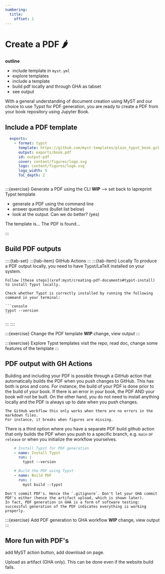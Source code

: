 ```yaml
---
numbering:
  title:
    offset: 1
---
```


# Create a PDF 🌶

**outline**
- include template in `myst.yml`
- explore templates
- include a template
- build pdf locally and through GHA as tabset
- see output





With a general understanding of document creation using MyST and our choice to use Typst for PDF generation, you are ready to create a PDF from your book repository using Jupyter Book.


## Include a PDF template

```yaml
  exports:
    - format: typst
      template: https://github.com/myst-templates/plain_typst_book.git
      output: exports/book.pdf
      id: output-pdf
      cover: content/figures/logo.svg
      logo: content/figures/logo.svg
      logo_width: 5
      ToC_depth: 2
```

```{exercise} Explore templates

```


:::{exercise} Generate a PDF using the CLI
**WIP**
--> set back to lapreprint Typst template
- generate a PDF using the command line
- answer questions (bullet list below)
- look at the output. Can we do better? (yes)

The template is...
The PDF is found...

:::


## Build PDF outputs

::::{tab-set} 
:::{tab-item} GitHub Actions
:::
:::{tab-item} Locally
To produce a PDF output locally, you need to have Typst/LaTeX installed on your system. 

````{exercise} Install Typst
Follow [these steps](xref:myst/creating-pdf-documents#typst-install) to install Typst locally.

Check whether Typst is correctly installed by running the following command in your terminal:

```console
typst --version
```

````
:::
::::




:::{exercise} Change the PDF template
**WIP**
change, view output
:::

:::{exercise} Explore Typst templates
visit the repo, read doc, change some features of the template
:::

## PDF output with GH Actions

Building and including your PDF is possible through a GitHub action that automatically builds the PDF when you push changes to GitHub. This has both is pros and cons. For instance, the build of your PDF is done prior to the build of your book. If there is an error in your book, the PDF AND your book will not be built. On the other hand, you do not need to install anything locally and the PDF is always up to date when you push changes.

```{warning}
The GitHub workflow this only works when there are no errors in the markdown files.
For instance, it breaks when figures are missing.
```

There is a third option where you have a separate PDF build github action that only builds the PDF when you push to a specific branch, e.g. `main` or `release` or when you initialize the workflow yourselves.

```yaml
    # Install Typst for PDF generation
    - name: Install Typst
      run: |
        typst --version

    # Build the PDF using Typst
    - name: Build PDF
      run: |
        myst build --typst
```

```{tip} Good practice with PDFs and Git
Don't commit PDF's. Hence the `.gitignore`. Don't let your GHA commit PDF's either (hence the artifact upload, which is shown later).
In fact, PDF generation in GHA is a form of software testing: successful generation of the PDF indicates everything is working properly.
```

:::{exercise} Add PDF generation to GHA workflow
**WIP**
change, view output
:::

## More fun with PDF's

add MyST action button, add download on page.

Upload as artifact (GHA only). This can be done even if the website build fails.
